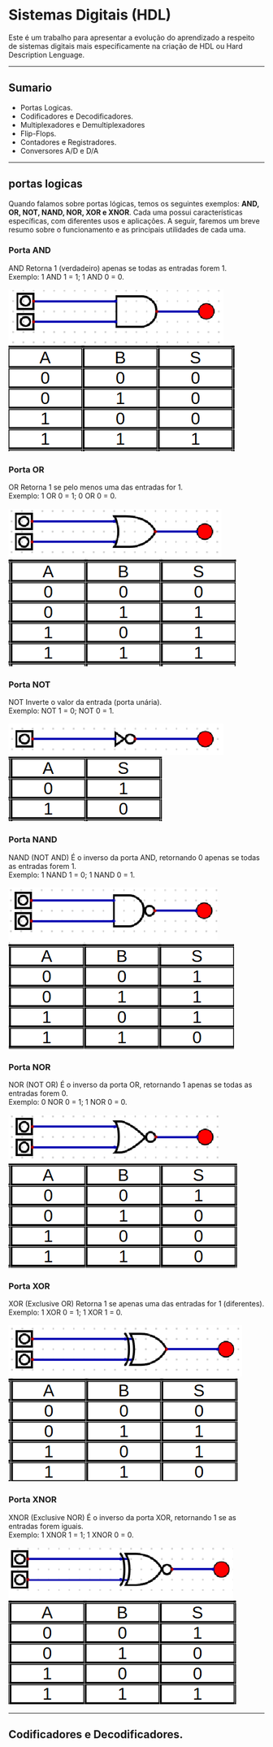 # Sistemas Digitais (HDL)

Este é um trabalho para apresentar a evolução do aprendizado a respeito de sistemas digitais mais especificamente na criação de HDL ou Hard Description Lenguage.

<hr>

## Sumario 
- Portas Logicas.
- Codificadores e Decodificadores.
- Multiplexadores e Demultiplexadores
- Flip-Flops.
- Contadores e Registradores.
- Conversores A/D e D/A

<hr>

## portas logicas

Quando falamos sobre portas lógicas, temos os seguintes exemplos: **AND, OR, NOT, NAND, NOR, XOR e XNOR**. Cada uma possui características específicas, com diferentes usos e aplicações. A seguir, faremos um breve resumo sobre o funcionamento e as principais utilidades de cada uma.

### Porta AND
AND
Retorna 1 (verdadeiro) apenas se todas as entradas forem 1.<br>
Exemplo: 1 AND 1 = 1; 1 AND 0 = 0.<br><br>
![](assets/Captura%20de%20tela%202024-10-30%20134812.png)  ![](assets/Captura%20de%20tela%202024-10-30%20144844.png)

### Porta OR
OR
Retorna 1 se pelo menos uma das entradas for 1.<br>
Exemplo: 1 OR 0 = 1; 0 OR 0 = 0.<br><br>
![](assets/Captura%20de%20tela%202024-10-30%20134825.png)  ![](assets/Captura%20de%20tela%202024-10-30%20144910.png)

### Porta NOT
NOT
Inverte o valor da entrada (porta unária).<br>
Exemplo: NOT 1 = 0; NOT 0 = 1.<br><br>
![](assets/Captura%20de%20tela%202024-10-30%20134926.png)  ![](assets/Captura%20de%20tela%202024-10-30%20150624.png)

### Porta NAND
NAND (NOT AND)
É o inverso da porta AND, retornando 0 apenas se todas as entradas forem 1.<br>
Exemplo: 1 NAND 1 = 0; 1 NAND 0 = 1.<br><br>
![](assets/Captura%20de%20tela%202024-10-30%20134934.png)  ![](assets/Captura%20de%20tela%202024-10-30%20150955.png)

### Porta NOR
NOR (NOT OR)
É o inverso da porta OR, retornando 1 apenas se todas as entradas forem 0.<br>
Exemplo: 0 NOR 0 = 1; 1 NOR 0 = 0.<br><br>
![](assets/Captura%20de%20tela%202024-10-30%20134940.png)  ![](assets/Captura%20de%20tela%202024-10-30%20151458.png)

### Porta XOR
XOR (Exclusive OR)
Retorna 1 se apenas uma das entradas for 1 (diferentes).<br>
Exemplo: 1 XOR 0 = 1; 1 XOR 1 = 0.<br><br>
![](assets/Captura%20de%20tela%202024-10-30%20134950.png)  ![](assets/Captura%20de%20tela%202024-10-30%20144939.png)

### Porta XNOR
XNOR (Exclusive NOR)
É o inverso da porta XOR, retornando 1 se as entradas forem iguais.<br>
Exemplo: 1 XNOR 1 = 1; 1 XNOR 0 = 0.<br><br>
![](assets/Captura%20de%20tela%202024-10-30%20134958.png)  ![](assets/Captura%20de%20tela%202024-10-30%20151740.png)

<hr>

## Codificadores e Decodificadores.